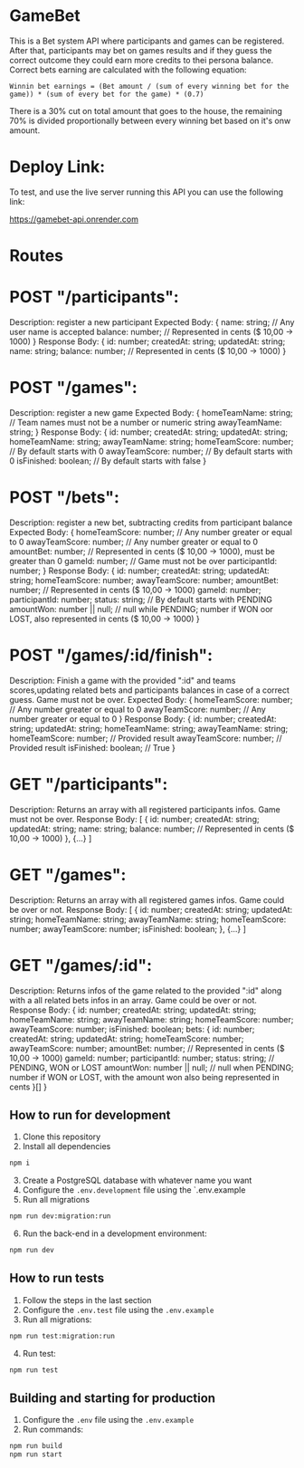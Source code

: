 # GameBet
This is a Bet system API where participants and games can be registered.
After that, participants may bet on games results and if they guess the correct outcome they could earn more credits to thei persona balance.
Correct bets earning are calculated with the following equation:

    Winnin bet earnings = (Bet amount / (sum of every winning bet for the game)) * (sum of every bet for the game) * (0.7)

There is a 30% cut on total amount that goes to the house, the remaining 70% is divided proportionally between every winning bet based on it's onw amount.

# Deploy Link:

To test, and use the live server running this API you can use the following link:

https://gamebet-api.onrender.com

# Routes

# POST "/participants":
Description: register a new participant
Expected Body: 
{
	name: string;     // Any user name is accepted 
	balance: number; // Represented in cents ($ 10,00 -> 1000)
}
Response Body:
{
	id: number;
	createdAt: string;
	updatedAt: string;
	name: string;
	balance: number; // Represented in cents ($ 10,00 -> 1000)
}

# POST "/games":
Description: register a new game
Expected Body: 
{
	homeTeamName: string; // Team names must not be a number or numeric string
	awayTeamName: string;
}
Response Body:
{
	id: number;
	createdAt: string;
	updatedAt: string;
	homeTeamName: string;
	awayTeamName: string;
	homeTeamScore: number;    // By default starts with 0
	awayTeamScore: number;   // By default starts with 0
	isFinished: boolean;    // By default starts with false
}

# POST "/bets":
Description: register a new bet, subtracting credits from participant balance
Expected Body: 
{ 
	homeTeamScore: number; // Any number greater or equal to 0
	awayTeamScore: number; // Any number greater or equal to 0
	amountBet: number; // Represented in cents ($ 10,00 -> 1000), must be greater than 0
	gameId: number;  // Game must not be over
	participantId: number;
}
Response Body:
{
	id: number;
	createdAt: string;
	updatedAt: string;
	homeTeamScore: number;
	awayTeamScore: number;
	amountBet: number; // Represented in cents ($ 10,00 -> 1000)
	gameId: number; 
	participantId: number;
	status: string; // By default starts with PENDING
	amountWon: number || null; // null while PENDING; number if WON oor LOST, also represented in cents ($ 10,00 -> 1000)
}

# POST "/games/:id/finish":
Description: Finish a game with the provided ":id" and teams scores,updating related bets and participants balances in case of a correct guess.
Game must not be over. 
Expected Body: 
{ 
	homeTeamScore: number; // Any number greater or equal to 0
	awayTeamScore: number; // Any number greater or equal to 0
}
Response Body:
{
	id: number;
	createdAt: string;
	updatedAt: string;
	homeTeamName: string;
	awayTeamName: string;
	homeTeamScore: number;  // Provided result
	awayTeamScore: number;  // Provided result
	isFinished: boolean;    // True
}

# GET "/participants":
Description: Returns an array with all registered participants infos.
Game must not be over. 
Response Body:
[
	{
		id: number;
		createdAt: string;
		updatedAt: string;
		name: string;
		balance: number; // Represented in cents ($ 10,00 -> 1000)
	}, 
	{...}
]

# GET "/games":
Description: Returns an array with all registered games infos.
Game could be over or not. 
Response Body:
[
	{
		id: number;
		createdAt: string;
		updatedAt: string;
		homeTeamName: string;
		awayTeamName: string;
		homeTeamScore: number;
		awayTeamScore: number;
		isFinished: boolean;
	},
	{...}
]

# GET "/games/:id":
Description: Returns infos of the game related to the provided ":id" along with a all related bets infos in an array.
Game could be over or not. 
Response Body:
{
	id: number;
	createdAt: string;
	updatedAt: string;
	homeTeamName: string;
	awayTeamName: string;
	homeTeamScore: number;
	awayTeamScore: number;
	isFinished: boolean;
	bets: {
		id: number;
		createdAt: string;
		updatedAt: string;
		homeTeamScore: number;
		awayTeamScore: number;
		amountBet: number; // Represented in cents ($ 10,00 -> 1000)
		gameId: number; 
		participantId: number;
		status: string; // PENDING, WON or LOST
		amountWon: number || null; // null when PENDING; number if WON or LOST, with the amount won also being represented in cents
	}[]
}

## How to run for development

1. Clone this repository
2. Install all dependencies

```bash
npm i
```

3. Create a PostgreSQL database with whatever name you want
4. Configure the `.env.development` file using the `.env.example
5. Run all migrations

```bash
npm run dev:migration:run
```

6. Run the back-end in a development environment:

```bash
npm run dev
```

## How to run tests

1. Follow the steps in the last section
2. Configure the `.env.test` file using the `.env.example`
3. Run all migrations:

```bash
npm run test:migration:run
```

4. Run test:

```bash
npm run test
```

## Building and starting for production

1. Configure the `.env` file using the `.env.example`
2. Run commands:
```bash
npm run build
npm run start
```
